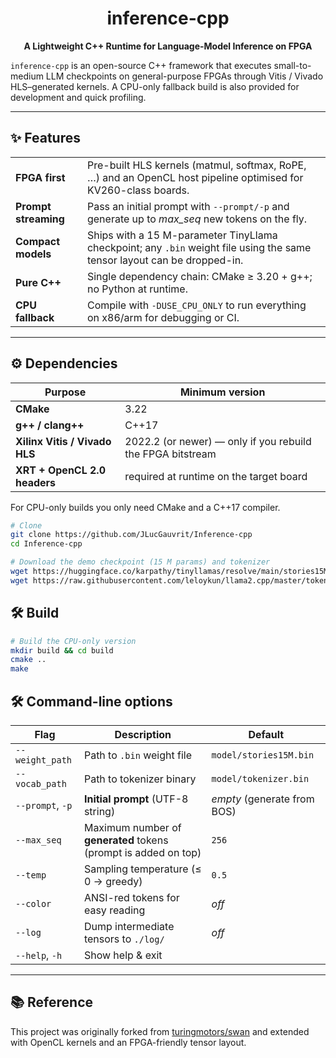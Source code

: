 <div align="center">

# inference-cpp
**A Lightweight C++ Runtime for Language-Model Inference on FPGA**


</div>


`inference-cpp` is an open-source C++ framework that executes small-to-medium
LLM checkpoints on general-purpose FPGAs through Vitis / Vivado HLS–generated
kernels.  A CPU-only fallback build is also provided for development and quick
profiling.

---

## ✨  Features
| | |
|---|---|
| **FPGA first** | Pre-built HLS kernels (matmul, softmax, RoPE, …) and an OpenCL host pipeline optimised for KV260-class boards. |
| **Prompt streaming** | Pass an initial prompt with `--prompt/-p` and generate up to *max_seq* new tokens on the fly. |
| **Compact models** | Ships with a 15 M-parameter TinyLlama checkpoint; any `.bin` weight file using the same tensor layout can be dropped-in. |
| **Pure C++** | Single dependency chain: CMake ≥ 3.20 + g++; no Python at runtime. |
| **CPU fallback** | Compile with `-DUSE_CPU_ONLY` to run everything on x86/arm for debugging or CI. |

---

## ⚙️  Dependencies
| Purpose | Minimum version |
|---------|-----------------|
| **CMake** | 3.22 |
| **g++ / clang++** | C++17 |
| **Xilinx Vitis / Vivado HLS** | 2022.2 (or newer) — only if you rebuild the FPGA bitstream |
| **XRT + OpenCL 2.0 headers** | required at runtime on the target board |

For CPU-only builds you only need CMake and a C++17 compiler.

```bash
# Clone
git clone https://github.com/JLucGauvrit/Inference-cpp
cd Inference-cpp

# Download the demo checkpoint (15 M params) and tokenizer
wget https://huggingface.co/karpathy/tinyllamas/resolve/main/stories15M.bin  -O model/stories15M.bin
wget https://raw.githubusercontent.com/leloykun/llama2.cpp/master/tokenizer.bin -O model/tokenizer.bin
```

## 🛠️  Build
```bash
# Build the CPU-only version
mkdir build && cd build
cmake ..
make 
```

## 🛠  Command-line options

| Flag             | Description                                                     | Default                     |
| ---------------- | --------------------------------------------------------------- | --------------------------- |
| `--weight_path`  | Path to `.bin` weight file                                      | `model/stories15M.bin`      |
| `--vocab_path`   | Path to tokenizer binary                                        | `model/tokenizer.bin`       |
| `--prompt`, `-p` | **Initial prompt** (UTF-8 string)                               | *empty* (generate from BOS) |
| `--max_seq`      | Maximum number of **generated** tokens (prompt is added on top) | `256`                       |
| `--temp`         | Sampling temperature (≤ 0 → greedy)                             | `0.5`                       |
| `--color`        | ANSI-red tokens for easy reading                                | *off*                       |
| `--log`          | Dump intermediate tensors to `./log/`                           | *off*                       |
| `--help`, `-h`   | Show help & exit                                                |                             |

---

## 📚  Reference

This project was originally forked from
[turingmotors/swan](https://github.com/turingmotors/swan) and extended with
OpenCL kernels and an FPGA-friendly tensor layout.


